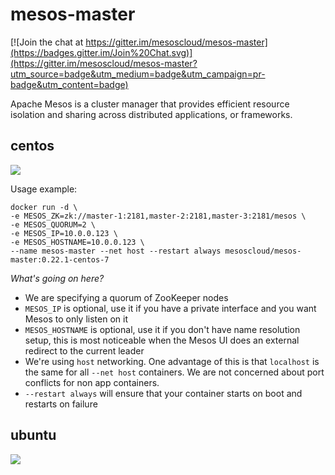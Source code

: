 # mesos-master

[![Join the chat at https://gitter.im/mesoscloud/mesos-master](https://badges.gitter.im/Join%20Chat.svg)](https://gitter.im/mesoscloud/mesos-master?utm_source=badge&utm_medium=badge&utm_campaign=pr-badge&utm_content=badge)

Apache Mesos is a cluster manager that provides efficient resource isolation and sharing across distributed applications, or frameworks.

## centos

[![](https://badge.imagelayers.io/mesoscloud/mesos-master:0.22.1-centos-7.svg)](https://imagelayers.io/?images=mesoscloud/mesos-master:0.22.1-centos-7)

Usage example:

```
docker run -d \
-e MESOS_ZK=zk://master-1:2181,master-2:2181,master-3:2181/mesos \
-e MESOS_QUORUM=2 \
-e MESOS_IP=10.0.0.123 \
-e MESOS_HOSTNAME=10.0.0.123 \
--name mesos-master --net host --restart always mesoscloud/mesos-master:0.22.1-centos-7
```

*What's going on here?*

- We are specifying a quorum of ZooKeeper nodes
- `MESOS_IP` is optional, use it if you have a private interface and you want Mesos to only listen on it
- `MESOS_HOSTNAME` is optional, use it if you don't have name resolution setup, this is most noticeable when the Mesos UI does an external redirect to the current leader
- We're using `host` networking.  One advantage of this is that `localhost` is the same for all `--net host` containers.  We are not concerned about port conflicts for non app containers.
- `--restart always` will ensure that your container starts on boot and restarts on failure

## ubuntu

[![](https://badge.imagelayers.io/mesoscloud/mesos-master:0.22.1-ubuntu-14.04.svg)](https://imagelayers.io/?images=mesoscloud/mesos-master:0.22.1-ubuntu-14.04)
